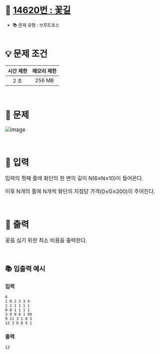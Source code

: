 # 📕 [ 14620번 : 꽃길 ](https://www.acmicpc.net/problem/14620)
- 📚 문제 유형 : 브루트포스
  <br/><br/>

# 💡 문제 조건

|시간 제한|메모리 제한|
|:------:|:---:|
|2 초|256 MB|
<br/>

# 📕 문제
<div style="font-size: 17px">

![image](https://user-images.githubusercontent.com/13804810/158095563-e2d609ca-d146-4ab8-b817-039b571262fe.png)

</div>
<br/>

# 📢 입력
<div style="font-size: 17px">

입력의 첫째 줄에 화단의 한 변의 길이 N(6≤N≤10)이 들어온다.

이후 N개의 줄에 N개씩 화단의 지점당 가격(0≤G≤200)이 주어진다.

</div>
<br/>

# 📢 출력
<div style="font-size: 17px">

꽃을 심기 위한 최소 비용을 출력한다.

</div>
<br/>


## 📚 입출력 예시
### 입력
    6
    1 0 2 3 3 4
    1 1 1 1 1 1
    0 0 1 1 1 1
    3 9 9 0 1 99
    9 11 3 1 0 3
    12 3 0 0 0 1
### 출력
    12
